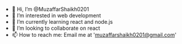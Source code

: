 - 👋 Hi, I’m @MuzaffarShaikh0201
- 👀 I’m interested in web development
- 🌱 I’m currently learning react and node.js
- 💞️ I’m looking to collaborate on react
- 📫 How to reach me: Email me at 'muzaffarshaikh0201@gmail.com'

<!---
MuzaffarShaikh0201/MuzaffarShaikh0201 is a ✨ special ✨ repository because its `README.md` (this file) appears on your GitHub profile.
You can click the Preview link to take a look at your changes.
--->
